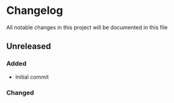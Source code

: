 # Changelog

All notable changes in this project will be documented in this file

## Unreleased
### Added
- Initial commit
### Changed